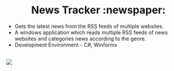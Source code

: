 <h1 align="center">News Tracker :newspaper:</h1>
<p>
  <ul>
    <li>Gets the latest news from the RSS feeds of multiple websites.</li>
    <li>A windows application which reads multiple RSS feeds of news websites and categories news according to the genre.</li>
    <li>Development Environment - C#, Winforms</li>
  </ul>
</p>
<br>
<img src="http://nihallodhi.in/Photos/news-1.jpg"/>


